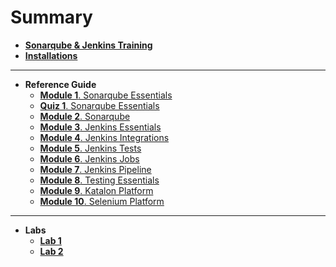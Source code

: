 

# Summary

* [**Sonarqube & Jenkins Training**](README.md)
* [**Installations**](installations.md)
---
* **Reference Guide**
	- [**Module 1**. Sonarqube Essentials](reference-guide/module_1.md)
	- [**Quiz 1**. Sonarqube Essentials](quizzes/quiz_1.md)
	- [**Module 2**. Sonarqube](reference-guide/module_2.md)
	- [**Module 3**. Jenkins Essentials](reference-guide/module_3.md)
	- [**Module 4**. Jenkins Integrations](reference-guide/module_4.md)
	- [**Module 5**. Jenkins Tests](reference-guide/module_5.md)
	- [**Module 6**. Jenkins Jobs](reference-guide/module_6.md)
	- [**Module 7**. Jenkins Pipeline](reference-guide/module_7.md)
	- [**Module 8**. Testing Essentials](reference-guide/module_8.md)
	- [**Module 9**. Katalon Platform](reference-guide/module_9.md)
	- [**Module 10**. Selenium Platform](reference-guide/module_10.md)
---
* **Labs**
	- [**Lab 1**](labs/lab_1.md)
	- [**Lab 2**](labs/lab_2.md)

